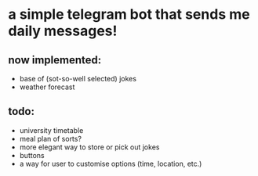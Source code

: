 # a simple telegram bot that sends me daily messages!
## now implemented:
- base of (sot-so-well selected) jokes
- weather forecast

## todo:
- university timetable
- meal plan of sorts?
- more elegant way to store or pick out jokes
- buttons
- a way for user to customise options (time, location, etc.)
